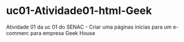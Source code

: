 # uc01-Atividade01-html-Geek
Atividade 01 da uc 01 do SENAC - Criar uma páginas inicias para um e-commerc para empresa Geek House
